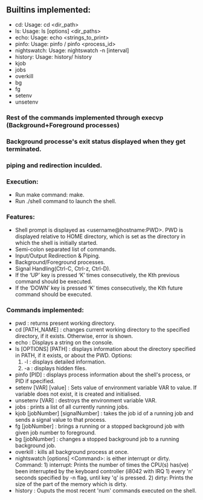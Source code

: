 ## Builtins implemented:
* cd: Usage: cd <dir_path>
* ls: Usage: ls [​options​] <dir_paths>
* echo: Usage: echo <strings_to_print>
* pinfo: Usage: pinfo / pinfo <process_id>
* nightswatch: Usage: nightswatch -n [​interval​] <command>
* history: Usage: history/ history <num>
* kjob 
* jobs
* overkill
* bg 
* fg
* setenv
* unsetenv


### Rest of the commands implemented through execvp (Background+Foreground processes)
### Background processe's exit status displayed when they get terminated.
### piping and redirection inculded.
### Execution:
* Run make command: make.
* Run ./shell command to launch the shell.

### Features:
* Shell prompt is displayed as <username@hostname:PWD>. PWD is displayed relative to HOME directory, which is set as the directory in which the shell is initially started.
* Semi-colon separated list of commands.
* Input/Output Redirection & Piping.
* Background/Foreground processes.
* Signal Handling(Ctrl-C, Ctrl-z, Ctrl-D).
* If the ‘UP’ key is pressed ‘K’ times consecutively, the K​th ​previous command should be executed.
* If the ‘DOWN’ key is pressed ‘K’ times consecutively, the K​th ​future command should be executed.
### Commands implemented:
* pwd : returns present working directory.
* cd [PATH_NAME] : changes current working directory to the specified directory, if it exists. Otherwise, error is shown.
* echo : Displays a string on the console.
* ls [OPTIONS] [PATH] : displays information about the directory specified in PATH, if it exists, or about the PWD.
  Options: 
    1) -l : displays detailed information.
    2) -a : displays hidden files.
* pinfo [PID] : displays process information about the shell's process, or PID if specified.
* setenv [VAR] [value] : Sets value of environment variable VAR to value. If variable does not exist, it is created and initialised.
* unsetenv [VAR] : destroys the environment variable VAR.
* jobs : prints a list of all currently running jobs.
* kjob [jobNumber] [signalNumber] : takes the job id of a running job and sends a signal value to that process.
* fg [jobNumber] : brings a running or a stopped background job with given job number to foreground.
* bg [jobNumber] : changes a stopped background job to a running background job.
* overkill : kills all background process at once.
* nightswatch [​options​] <​Command​>: <Command> is either interrupt or dirty. 
    Command:
      1) interrupt:  Prints the number of times the CPU(s) has(ve) been interrupted by the ​keyboard controller (i8042 with ​IRQ 1​) every 'n' seconds specified by -n flag, until key 'q' is pressed.
      2) dirty:  Prints the size of the part of the memory which is ​dirty​.
* history <num>: Ouputs the most recent 'num' commands executed on the shell.
